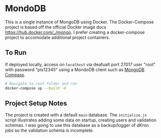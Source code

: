 # MondoDB

This is a single instance of MongoDB using Docker. The Docker-Compose project is based off the official Docker image docs https://hub.docker.com/_/mongo. I prefer creating a docker-compose project to accomodate additional project containers.

## To Run

If deployed locally, access on `localhost` via deafualt port 27017 user "root" with password "pis12345" using a MondoDB client such as [MongoDB Compass](https://www.mongodb.com/products/compass).

```bash
# Navigate to root folder and run
docker-compose up --build -d
```

## Project Setup Notes

The project is created with a default `main` database. The `initialize.js` script illustrates adding some data on startup, creating users and validation schemas. I was going to use this database as a backup/logger of dKron jobs so the validation schema is incomplete.